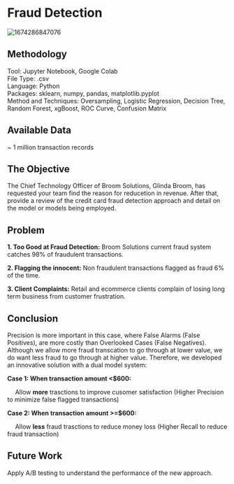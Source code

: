 # Fraud Detection

![1674286847076](https://user-images.githubusercontent.com/90085137/213849272-61c50dcf-8ffa-4bf5-931c-d00fb7615b5d.png)

## Methodology
Tool: Jupyter Notebook, Google Colab <br>
File Type: .csv <br>
Language: Python <br>
Packages: sklearn, numpy, pandas, matplotlib.pyplot  <br>
Method and Techniques: Oversampling, Logistic Regression, Decision Tree, Random Forest, xgBoost, ROC Curve, Confusion Matrix <br>

## Available Data
~ 1 million transaction records

## The Objective
The Chief Technology Officer of Broom Solutions, Glinda Broom, has requested your team find the reason for reducetion in revenue. After that, provide a review of the credit card fraud detection approach and detail on the model or models being employed.

## Problem
__1. Too Good at Fraud Detection:__
Broom Solutions current fraud system catches 98% of fraudulent transactions.

__2. Flagging the innocent:__
Non fraudulent transactions flagged as fraud 6% of the time.

__3. Client Complaints:__
Retail and ecommerce clients complain of losing long term business from customer frustration. 

## Conclusion
Precision is more important in this case, where False Alarms (False Positives), are more costly than Overlooked Cases (False Negatives). Although we allow more fraud transcation to go through at lower value, we do want less fraud to go through at higher value. Therefore, we developed an innovative solution with a dual model system:

__Case 1: When transaction amount <$600:__ 

&emsp; Allow __more__ trasctions to improve cusomer satisfaction (Higher Precision to minimize false flagged transactions)


__Case 2: When transaction amount >=$600:__

&emsp; Allow __less__ fraud trasctions to reduce money loss (Higher Recall to reduce fraud transaction)

## Future Work
Apply A/B testing to understand the performance of the new approach.
